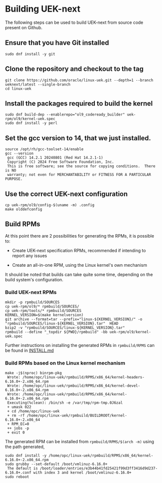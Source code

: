 # Building UEK-next

The following steps can be used to build UEK-next from source code present on Github.

## Ensure that you have Git installed

```
sudo dnf install -y git
```

## Clone the repository and checkout to the tag

```
git clone https://github.com/oracle/linux-uek.git --depth=1 --branch ueknext/latest --single-branch
cd linux-uek
```

## Install the packages required to build the kernel

```
sudo dnf build-dep --enablerepo="ol9_codeready_builder" uek-rpm/ol9/kernel-uek.spec
sudo dnf install -y perl
```

## Set the gcc version to 14, that we just installed.

```
source /opt/rh/gcc-toolset-14/enable
gcc --version
 gcc (GCC) 14.2.1 20240801 (Red Hat 14.2.1-1)
 Copyright (C) 2024 Free Software Foundation, Inc.
 This is free software; see the source for copying conditions.  There is NO 
 warranty; not even for MERCHANTABILITY or FITNESS FOR A PARTICULAR PURPOSE.
```


## Use the correct UEK-next configuration

```
cp uek-rpm/ol9/config-$(uname -m) .config
make olddefconfig
```

## Build RPMs

At this point there are 2 possibilities for generating the RPMs, it is possible to:

- Create UEK-next specification RPMs, recommended if intending to report any issues

- Create an all-in-one RPM, using the Linux kernel's own mechanism

It should be noted that builds can take quite some time, depending on the build system's configuration.


### Build UEK-next RPMs

```
mkdir -p rpmbuild/SOURCES
cp uek-rpm/ol9/* rpmbuild/SOURCES/
cp uek-rpm/tools/* rpmbuild/SOURCES
KERNEL_VERSION=$(make kernelversion)
git archive --format=tar --prefix="linux-${KERNEL_VERSION}/" -o "rpmbuild/SOURCES/linux-${KERNEL_VERSION}.tar"  HEAD
bzip2 -v "rpmbuild/SOURCES/linux-${KERNEL_VERSION}.tar"
rpmbuild --define "_topdir ${PWD}/rpmbuild" -bb uek-rpm/ol9/kernel-uek.spec
```

Further instructions on installing the generated RPMs in `rpmbuild/RPMS` can be found in [INSTALL.md](INSTALL.md)

### Build RPMs based on the Linux kernel mechanism

```
make -j$(nproc) binrpm-pkg
 Wrote: /home/opc/linux-uek/rpmbuild/RPMS/x86_64/kernel-headers-6.16.0+-2.x86_64.rpm
 Wrote: /home/opc/linux-uek/rpmbuild/RPMS/x86_64/kernel-devel-6.16.0+-2.x86_64.rpm
 Wrote: /home/opc/linux-uek/rpmbuild/RPMS/x86_64/kernel-6.16.0+-2.x86_64.rpm
 Executing(%clean): /bin/sh -e /var/tmp/rpm-tmp.0J6zal
 + umask 022
 + cd /home/opc/linux-uek
 + rm -rf /home/opc/linux-uek/rpmbuild/BUILDROOT/kernel-6.16.0+-2.x86_64
 + RPM_EC=0
 ++ jobs -p
 + exit 0
```

The generated RPM can be installed from `rpmbuild/RPMS/$(arch -m)` using the path generated,

```
sudo dnf install -y /home/opc/linux-uek/rpmbuild/RPMS/x86_64/kernel-6.16.0+-2.x86_64.rpm
sudo grubby --set-default /boot/vmlinuz-6.16.0+
 The default is /boot/loader/entries/e3b44b41fd25421f99d3ff3416d9d237-6.16.0+.conf with index 3 and kernel /boot/vmlinuz-6.16.0+
sudo reboot
```
